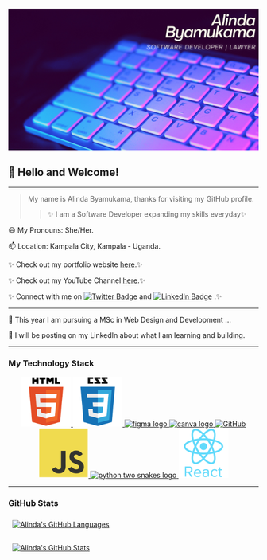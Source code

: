 ![Alinda's Header](banners/tech-banner.png)

## 👋 Hello and Welcome!

---

> My name is Alinda Byamukama, thanks for visiting my GitHub profile.
>> ✨ I am a Software Developer expanding my skills everyday✨ 
<p>😄 My Pronouns: She/Her.</p>
<p>📫 Location: Kampala City, Kampala - Uganda.</p>
<p>✨ Check out my portfolio website <a href="https://alindabyamukama.com" target="_blank">here</a>.✨</p>
<p>✨ Check out my YouTube Channel <a href="https://www.youtube.com/channel/UCMmhxVNrJrhuPTht0NreOmw" target="_blank">here</a>.✨</p>

✨ Connect with me on [![Twitter Badge](https://img.shields.io/badge/Twitter-Profile-informational?style=flat&logo=twitter&logoColor=white&color=1CA2F1)](https://twitter.com/alindaByamukama) and [![LinkedIn Badge](https://img.shields.io/badge/LinkedIn-Profile-informational?style=flat&logo=linkedin&logoColor=white&color=0D76A8)](https://www.linkedin.com/in/alinda-byamukama-b8980120b/) .✨

---

<p> 🌱 This year I am pursuing a MSc in Web Design and Development ... </p>
<p> 🌱 I will be posting on my LinkedIn about what I am learning and building. </p>

---

### My Technology Stack
<p align="center">
<!--  HTML  -->
    <a href="https://www.w3.org/html/" target="_blank" rel="noreferrer">
    <img
    src="https://raw.githubusercontent.com/devicons/devicon/master/icons/html5/html5-original-wordmark.svg"
    alt="html5"
    width="100"
    height="100"
    />
<!--  CSS  -->
    </a>
    <a href="https://www.w3schools.com/css/" target="_blank" rel="noreferrer">
    <img
    src="https://raw.githubusercontent.com/devicons/devicon/master/icons/css3/css3-original-wordmark.svg"
    alt="css3"
    width="100"
    height="100"
    />
    </a>
<!-- FIGMA -->
    <a href="https://www.figma.com/">
    <img
    src="https://encrypted-tbn0.gstatic.com/images?q=tbn:ANd9GcRKVPor-KrrAALIS5DM7uTAYXIEtgcB09IEfw&usqp=CAU"
    alt="figma logo"
    width="100"
    height="100"
    />
    </a>
<!-- CANVA -->
    <a href="https://www.canva.com/">
    <img
    src="https://freelogopng.com/images/all_img/1656733637logo-canva-png.png"
    alt="canva logo"
    width="100"
    height="100"
    />
    </a>
<!-- GITHUB  -->
      </a>
    <a href="https://github.com/" target="_blank" rel="noreferrer">
    <img
    src="https://github.githubassets.com/images/modules/logos_page/GitHub-Mark.png"
    alt="GitHub"
    width="100"
    height="100"
    />
    </a>
<!--  JS  -->
    <a
    href="https://developer.mozilla.org/en-US/docs/Web/JavaScript"
    target="_blank"
    rel="noreferrer"
    >
    <img
    src="https://raw.githubusercontent.com/devicons/devicon/master/icons/javascript/javascript-original.svg"
    alt="javascript"
    width="100"
    height="100"
    />
    </a>
 <!-- PYTHON -->
        <a
    href="https://www.python.org/"
    target="_blank"
    rel="noreferrer"
    >
    <img
    src="https://s3.dualstack.us-east-2.amazonaws.com/pythondotorg-assets/media/files/python-logo-only.svg"
    alt="python two snakes logo"
    width="100"
    height="100"
    />
    </a>
<!--  REACTJS  -->
    <a href="https://reactjs.org/" target="_blank" rel="noreferrer">
    <img
    src="https://raw.githubusercontent.com/devicons/devicon/master/icons/react/react-original-wordmark.svg"
    alt="react"
    width="100"
    height="100"
    />
    </a>
<!--  NODEJS  
    <a href="https://www.nodejs.com" target="_blank" rel="noreferrer">
    <img
    src="https://raw.githubusercontent.com/devicons/devicon/master/icons/nodejs/nodejs-original.svg"
    alt="nodejs"
    width="100"
    height="100"
    />
    </a> -->
<!--  EXPRESSJS  
    <a href="https://expressjs.com" target="_blank" rel="noreferrer">
    <img
    src="https://w7.pngwing.com/pngs/925/447/png-transparent-express-js-node-js-javascript-mongodb-node-js-text-trademark-logo.png"
    alt="expressjs"
    width="100"
    height="100"
    />
    </a> -->
</p>

---

### GitHub Stats
<!--Anurag Hazra‘s GitHub ReadMe Stats (https://github.com/anuraghazra/github-readme-stats)-->

<!-- most used languages -->
<p>
    <a href="https://github.com/alindaByamukama">
      <img 
           align="center" 
           style="margin:0.5rem" 
           src="https://github-readme-stats.vercel.app/api/top-langs/?username=alindaByamukama&show_icons=true&theme=radical&layout=compact" 
           alt="Alinda's GitHub Languages"
       />
    </a>
</p>
                
<p>
<!-- my github stats -->
    <a href="https://github.com/alindaByamukama">
      <img 
           align="center" 
           style="margin:0.5rem" 
           src="https://github-readme-stats.vercel.app/api?username=alindaByamukama&show_icons=true&theme=radical" 
           alt="Alinda's GitHub Stats" 
       />
    </a>
</p>

<!--
## 📫 Here is where you can find me ...
[![Twitter Badge](https://img.shields.io/badge/Twitter-Profile-informational?style=flat&logo=twitter&logoColor=white&color=1CA2F1)](https://twitter.com/alindaByamukama) 
[![LinkedIn Badge](https://img.shields.io/badge/LinkedIn-Profile-informational?style=flat&logo=linkedin&logoColor=white&color=0D76A8)](https://www.linkedin.com/in/alinda-byamukama-b8980120b/)
[![Medium Badge](https://img.shields.io/badge/Medium-Profile-informational?style=flat&logo=linkedin&logoColor=white&color=0D76A8)](https://alindabyamukama.medium.com/)
-->

<br>
<!-- Main resource Used to create this readme (https://blog.braydoncoyer.dev/creating-a-killer-github-profile-readme-part-1) -->
<!--
**alindaByamukama/alindaByamukama** is a ✨ _special_ ✨ repository because its `README.md` (this file) appears on your GitHub profile.

Here are some ideas to get you started:

- 🔭 I’m currently working on mastering Vanilla JavaScript by creating various projects.
- 🌱 I’m currently learning JavaScript.
- 👯 I’m looking to collaborate on ...
- 🤔 I’m looking for help with ...
- 💬 Ask me about ...
- 📫 How to reach me: ...
- 😄 Pronouns: ... She/Her
- ⚡ Fun fact: ... 
- ✨ Sparkles ... could be used for anything!
-->
